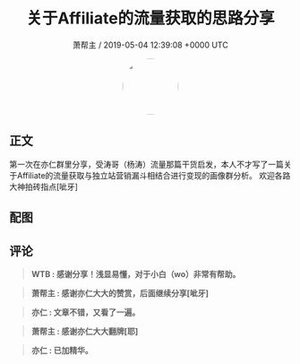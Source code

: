 <h1 align="center">关于Affiliate的流量获取的思路分享</h1>
<p align="center">
    <a>萧帮主 / 2019-05-04 12:39:08 &#43;0000 UTC</a>
</p>

<div align="center">
    <img src="https://images.zsxq.com/FkKVX8dB1PX90cXaD-jOX0H8nA2p?e=1590940799&amp;token=kIxbL07-8jAj8w1n4s9zv64FuZZNEATmlU_Vm6zD:KWdoU-wr_6Ce2TJPA44UawzLg4w=" width="100" height="100" style="border:1px solid;border-radius:50%; color:#ffffff"/>
</div>

## 正文

<div>
   
第一次在亦仁群里分享，受涛哥（杨涛）流量那篇干货启发，本人不才写了一篇关于Affiliate的流量获取与独立站营销漏斗相结合进行变现的画像群分析。
欢迎各路大神拍砖指点[呲牙]

</div>

## 配图
<div class="image" align="center">

</div>

## 评论

<div align="left">
<div>

<blockquote >
<span> <strong>WTB : 感谢分享！浅显易懂，对于小白（wo）非常有帮助。 </strong></span>
</blockquote>

<blockquote >
<span> <strong>萧帮主 : 感谢亦仁大大的赞赏，后面继续分享[呲牙] </strong></span>
</blockquote>

<blockquote >
<span> <strong>亦仁 : 文章不错，又看了一遍。 </strong></span>
</blockquote>

<blockquote >
<span> <strong>萧帮主 : 感谢亦仁大大翻牌[耶] </strong></span>
</blockquote>

<blockquote >
<span> <strong>亦仁 : 已加精华。 </strong></span>
</blockquote>

</div>
</div>